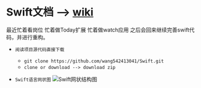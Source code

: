 # Swift文档 --> [wiki](https://github.com/wang542413041/WangSwift/wiki)<br/>

最近忙着看岗位
忙着做Today扩展
忙着做watch应用
之后会回来继续完善swift代码，并进行重构。

* `阅读项目源代码直接下载`
    * ```git clone https://github.com/wang542413041/Swift.git```
    * ```clone or download --> download zip```

* `Swift语言网状图`
    ![Swift网状结构图](https://github.com/wang542413041/picturesFactory/blob/master/Swift%E5%9F%BA%E6%9C%AC%E8%AF%AD%E6%B3%95%E6%80%9D%E7%BB%B4%E5%AF%BC%E5%9B%BE.png?raw=true)
